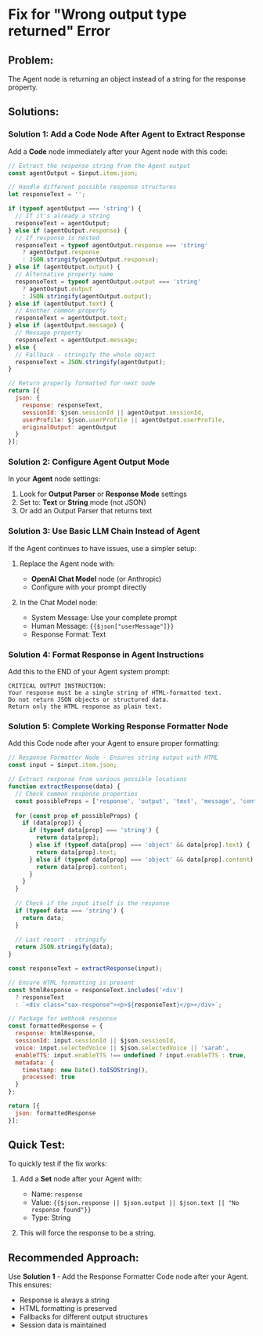 # Fix for "Wrong output type returned" Error

## Problem:
The Agent node is returning an object instead of a string for the response property.

## Solutions:

### Solution 1: Add a Code Node After Agent to Extract Response

Add a **Code** node immediately after your Agent node with this code:

```javascript
// Extract the response string from the Agent output
const agentOutput = $input.item.json;

// Handle different possible response structures
let responseText = '';

if (typeof agentOutput === 'string') {
  // If it's already a string
  responseText = agentOutput;
} else if (agentOutput.response) {
  // If response is nested
  responseText = typeof agentOutput.response === 'string' 
    ? agentOutput.response 
    : JSON.stringify(agentOutput.response);
} else if (agentOutput.output) {
  // Alternative property name
  responseText = typeof agentOutput.output === 'string'
    ? agentOutput.output
    : JSON.stringify(agentOutput.output);
} else if (agentOutput.text) {
  // Another common property
  responseText = agentOutput.text;
} else if (agentOutput.message) {
  // Message property
  responseText = agentOutput.message;
} else {
  // Fallback - stringify the whole object
  responseText = JSON.stringify(agentOutput);
}

// Return properly formatted for next node
return [{
  json: {
    response: responseText,
    sessionId: $json.sessionId || agentOutput.sessionId,
    userProfile: $json.userProfile || agentOutput.userProfile,
    originalOutput: agentOutput
  }
}];
```

### Solution 2: Configure Agent Output Mode

In your **Agent** node settings:

1. Look for **Output Parser** or **Response Mode** settings
2. Set to: **Text** or **String** mode (not JSON)
3. Or add an Output Parser that returns text

### Solution 3: Use Basic LLM Chain Instead of Agent

If the Agent continues to have issues, use a simpler setup:

1. Replace the Agent node with:
   - **OpenAI Chat Model** node (or Anthropic)
   - Configure with your prompt directly

2. In the Chat Model node:
   - System Message: Use your complete prompt
   - Human Message: `{{$json["userMessage"]}}`
   - Response Format: Text

### Solution 4: Format Response in Agent Instructions

Add this to the END of your Agent system prompt:

```
CRITICAL OUTPUT INSTRUCTION:
Your response must be a single string of HTML-formatted text. 
Do not return JSON objects or structured data.
Return only the HTML response as plain text.
```

### Solution 5: Complete Working Response Formatter Node

Add this Code node after your Agent to ensure proper formatting:

```javascript
// Response Formatter Node - Ensures string output with HTML
const input = $input.item.json;

// Extract response from various possible locations
function extractResponse(data) {
  // Check common response properties
  const possibleProps = ['response', 'output', 'text', 'message', 'content', 'answer'];
  
  for (const prop of possibleProps) {
    if (data[prop]) {
      if (typeof data[prop] === 'string') {
        return data[prop];
      } else if (typeof data[prop] === 'object' && data[prop].text) {
        return data[prop].text;
      } else if (typeof data[prop] === 'object' && data[prop].content) {
        return data[prop].content;
      }
    }
  }
  
  // Check if the input itself is the response
  if (typeof data === 'string') {
    return data;
  }
  
  // Last resort - stringify
  return JSON.stringify(data);
}

const responseText = extractResponse(input);

// Ensure HTML formatting is present
const htmlResponse = responseText.includes('<div') 
  ? responseText 
  : `<div class="sax-response"><p>${responseText}</p></div>`;

// Package for webhook response
const formattedResponse = {
  response: htmlResponse,
  sessionId: input.sessionId || $json.sessionId,
  voice: input.selectedVoice || $json.selectedVoice || 'sarah',
  enableTTS: input.enableTTS !== undefined ? input.enableTTS : true,
  metadata: {
    timestamp: new Date().toISOString(),
    processed: true
  }
};

return [{
  json: formattedResponse
}];
```

## Quick Test:

To quickly test if the fix works:

1. Add a **Set** node after your Agent with:
   - Name: `response`
   - Value: `{{$json.response || $json.output || $json.text || "No response found"}}`
   - Type: String

2. This will force the response to be a string.

## Recommended Approach:

Use **Solution 1** - Add the Response Formatter Code node after your Agent. This ensures:
- Response is always a string
- HTML formatting is preserved
- Fallbacks for different output structures
- Session data is maintained